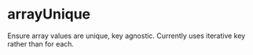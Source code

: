 # arrayUnique
Ensure array values are unique, key agnostic. Currently uses iterative key rather than for each.
